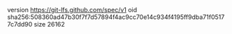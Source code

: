 version https://git-lfs.github.com/spec/v1
oid sha256:508360ad47b30f7f7d57894f4ac9cc70e14c934f4195ff9dba71f05177c7dd90
size 26162
